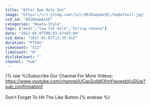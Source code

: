 ```yaml
---
title: "After 8pm Only Eat"
image: "https:\/\/i.ytimg.com\/vi\/O8JDampAx5E\/hqdefault.jpg"
vid_id: "O8JDampAx5E"
categories: "Howto-Style"
tags: ["meal","low fat milk","String cheese"]
date: "2022-04-07T00:03:47+03:00"
vid_date: "2017-01-07T11:35:45Z"
duration: "PT34S"
viewcount: "512"
likeCount: "8"
dislikeCount: ""
channel: "Yum"
---
```

{% raw %}Subscribe Our Channel For More Videos: <a rel="nofollow" target="blank" href="https://www.youtube.com/channel/UCao2ujbKlXmYiwoesbVuDUw?sub_confirmation1">https://www.youtube.com/channel/UCao2ujbKlXmYiwoesbVuDUw?sub_confirmation1</a> <br /><br />Don't Forget To Hit The Like Button.{% endraw %}
